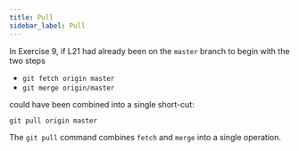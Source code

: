 ```yaml
---
title: Pull
sidebar_label: Pull
---
```


In Exercise 9,
if L21 had already been on the `master` branch to begin with
the two steps

* `git fetch origin master`
* `git merge origin/master`

could have been combined into a single short-cut:

```console
git pull origin master
```

The `git pull` command combines `fetch` and `merge` into
a single operation.
